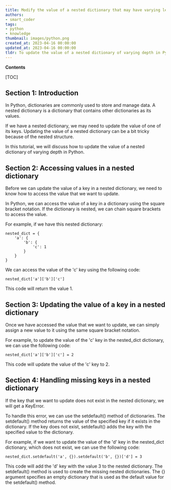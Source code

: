 ```yaml
---
title: Modify the value of a nested dictionary that may have varying levels of depth
authors:
- smart_coder
tags:
- python
- knowledge
thumbnail: images/python.png
created_at: 2023-04-16 00:00:00
updated_at: 2023-04-16 00:00:00
tldr: To update the value of a nested dictionary of varying depth in Python, you can use a combination of key indexing and recursion.
---
```


**Contents**

[TOC]

Section 1: Introduction
--------------------------

In Python, dictionaries are commonly used to store and manage data. A nested dictionary is a dictionary that contains other dictionaries as its values.

If we have a nested dictionary, we may need to update the value of one of its keys. Updating the value of a nested dictionary can be a bit tricky because of the nested structure.

In this tutorial, we will discuss how to update the value of a nested dictionary of varying depth in Python.


Section 2: Accessing values in a nested dictionary
--------------------------------------------------------

Before we can update the value of a key in a nested dictionary, we need to know how to access the value that we want to update.

In Python, we can access the value of a key in a dictionary using the square bracket notation. If the dictionary is nested, we can chain square brackets to access the value.

For example, if we have this nested dictionary:

```
nested_dict = {
    'a': {
        'b': {
            'c': 1
        }
    }
}
```

We can access the value of the 'c' key using the following code:

```
nested_dict['a']['b']['c']
```

This code will return the value 1.



Section 3: Updating the value of a key in a nested dictionary
---------------------------------------------------------------

Once we have accessed the value that we want to update, we can simply assign a new value to it using the same square bracket notation.

For example, to update the value of the 'c' key in the nested_dict dictionary, we can use the following code:

```
nested_dict['a']['b']['c'] = 2
```

This code will update the value of the 'c' key to 2.



Section 4: Handling missing keys in a nested dictionary
-----------------------------------------------------------

If the key that we want to update does not exist in the nested dictionary, we will get a KeyError.

To handle this error, we can use the setdefault() method of dictionaries. The setdefault() method returns the value of the specified key if it exists in the dictionary. If the key does not exist, setdefault() adds the key with the specified value to the dictionary.

For example, if we want to update the value of the 'd' key in the nested_dict dictionary, which does not exist, we can use the following code:

```
nested_dict.setdefault('a', {}).setdefault('b', {})['d'] = 3
```

This code will add the 'd' key with the value 3 to the nested dictionary. The setdefault() method is used to create the missing nested dictionaries. The {} argument specifies an empty dictionary that is used as the default value for the setdefault() method.
